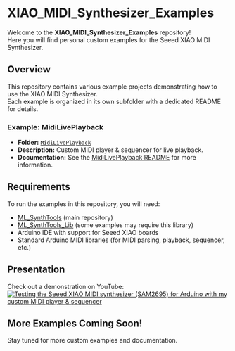 # XIAO_MIDI_Synthesizer_Examples

Welcome to the **XIAO_MIDI_Synthesizer_Examples** repository!  
Here you will find personal custom examples for the Seeed XIAO MIDI Synthesizer.

## Overview

This repository contains various example projects demonstrating how to use the XIAO MIDI Synthesizer.  
Each example is organized in its own subfolder with a dedicated README for details.

### Example: MidiLivePlayback

- **Folder:** [`MidiLivePlayback`](MidiLivePlayback/)
- **Description:** Custom MIDI player & sequencer for live playback.
- **Documentation:** See the [MidiLivePlayback README](MidiLivePlayback/README.md) for more information.

## Requirements

To run the examples in this repository, you will need:

- [ML_SynthTools](https://github.com/marcel-licence/ML_SynthTools) (main repository)
- [ML_SynthTools_Lib](https://github.com/marcel-licence/ML_SynthTools_Lib) (some examples may require this library)
- Arduino IDE with support for Seeed XIAO boards
- Standard Arduino MIDI libraries (for MIDI parsing, playback, sequencer, etc.)

## Presentation

Check out a demonstration on YouTube:  
[![Testing the Seeed XIAO MIDI synthesizer (SAM2695) for Arduino with my custom MIDI player & sequencer](https://img.youtube.com/vi/J7IcYfLwvC4/0.jpg)](https://www.youtube.com/watch?v=J7IcYfLwvC4&pp=ygUVeGlhbyBtaWRpIHN5bnRoZXNpemVy)

## More Examples Coming Soon!

Stay tuned for more custom examples and documentation.
